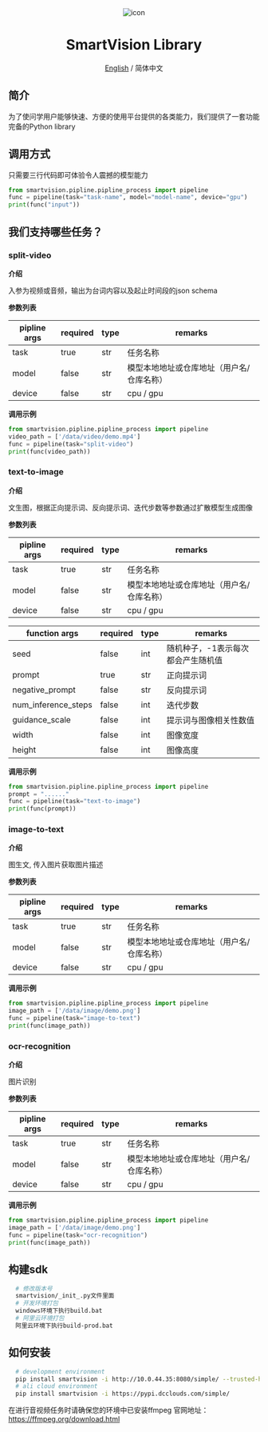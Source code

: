 <div align="center">
<img src="assets/logo-7608cfed.png" alt="icon"/>

# SmartVision Library

[English](README.md) / 简体中文
</div>

## 简介

为了使问学用户能够快速、方便的使用平台提供的各类能力，我们提供了一套功能完备的Python library

## 调用方式
只需要三行代码即可体验令人震撼的模型能力
```python
from smartvision.pipline.pipline_process import pipeline
func = pipeline(task="task-name", model="model-name", device="gpu")
print(func("input"))
```
## 我们支持哪些任务？
### split-video
**介绍**

入参为视频或音频，输出为台词内容以及起止时间段的json schema

**参数列表**

 | pipline args | required | type | remarks               |
 |--------------|----------|------|-----------------------|
 | task         | true     | str  | 任务名称                  |
 | model        | false    | str  | 模型本地地址或仓库地址（用户名/仓库名称） |
 | device       | false    | str  | cpu / gpu             |

**调用示例**

```python
from smartvision.pipline.pipline_process import pipeline
video_path = ['/data/video/demo.mp4']
func = pipeline(task="split-video")
print(func(video_path))
```

### text-to-image
**介绍**

文生图，根据正向提示词、反向提示词、迭代步数等参数通过扩散模型生成图像

**参数列表**

 | pipline args | required | type | remarks               |
 |--------------|----------|------|-----------------------|
 | task         | true     | str  | 任务名称                  |
 | model        | false    | str  | 模型本地地址或仓库地址（用户名/仓库名称） |
 | device       | false    | str  | cpu / gpu             |

 | function args       | required | type | remarks            |
 |---------------------|----------|------|--------------------|
 | seed                | false    | int  | 随机种子，-1表示每次都会产生随机值 |
 | prompt              | true     | str  | 正向提示词              |
 | negative_prompt     | false    | str  | 反向提示词              |
 | num_inference_steps | false    | int  | 迭代步数               |
 | guidance_scale      | false    | int  | 提示词与图像相关性数值        |
 | width               | false    | int  | 图像宽度               |
 | height              | false    | int  | 图像高度               |


**调用示例**

```python
from smartvision.pipline.pipline_process import pipeline
prompt = "......"
func = pipeline(task="text-to-image")
print(func(prompt))
```

### image-to-text
**介绍**

图生文, 传入图片获取图片描述

**参数列表**

 | pipline args | required | type | remarks               |
 |--------------|----------|------|-----------------------|
 | task         | true     | str  | 任务名称                  |
 | model        | false    | str  | 模型本地地址或仓库地址（用户名/仓库名称） |
 | device       | false    | str  | cpu / gpu             |

**调用示例**

```python
from smartvision.pipline.pipline_process import pipeline
image_path = ['/data/image/demo.png']
func = pipeline(task="image-to-text")
print(func(image_path))
```

### ocr-recognition
**介绍**

图片识别

**参数列表**

 | pipline args | required | type | remarks               |
 |--------------|----------|------|-----------------------|
 | task         | true     | str  | 任务名称                  |
 | model        | false    | str  | 模型本地地址或仓库地址（用户名/仓库名称） |
 | device       | false    | str  | cpu / gpu             |

**调用示例**

```python
from smartvision.pipline.pipline_process import pipeline
image_path = ['/data/image/demo.png']
func = pipeline(task="ocr-recognition")
print(func(image_path))
```


## 构建sdk
```bash
  # 修改版本号 
  smartvision/_init_.py文件里面 
  # 开发环境打包
  windows环境下执行build.bat
  # 阿里云环境打包
  阿里云环境下执行build-prod.bat
```

## 如何安装
```bash
  # development environment
  pip install smartvision -i http://10.0.44.35:8080/simple/ --trusted-host 10.0.44.35
  # ali cloud environment
  pip install smartvision -i https://pypi.dcclouds.com/simple/
```

在进行音视频任务时请确保您的环境中已安装ffmpeg
官网地址：https://ffmpeg.org/download.html
